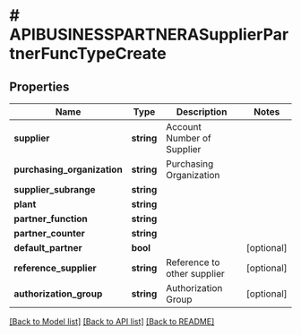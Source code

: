 # # APIBUSINESSPARTNERASupplierPartnerFuncTypeCreate

## Properties

Name | Type | Description | Notes
------------ | ------------- | ------------- | -------------
**supplier** | **string** | Account Number of Supplier |
**purchasing_organization** | **string** | Purchasing Organization |
**supplier_subrange** | **string** |  |
**plant** | **string** |  |
**partner_function** | **string** |  |
**partner_counter** | **string** |  |
**default_partner** | **bool** |  | [optional]
**reference_supplier** | **string** | Reference to other supplier | [optional]
**authorization_group** | **string** | Authorization Group | [optional]

[[Back to Model list]](../../README.md#models) [[Back to API list]](../../README.md#endpoints) [[Back to README]](../../README.md)
